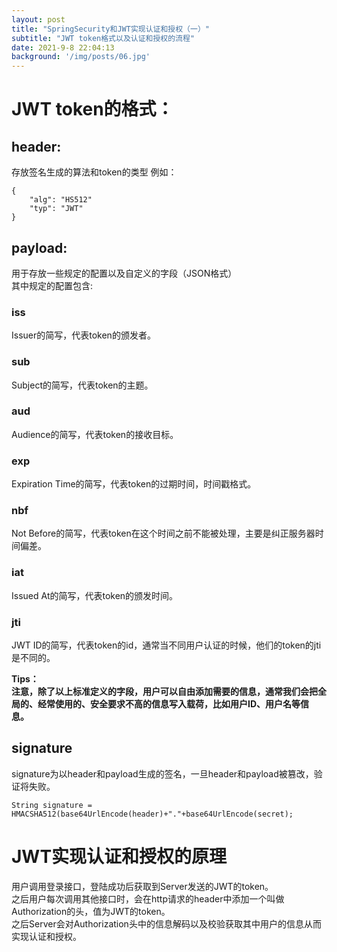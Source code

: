 ```yaml
---
layout: post
title: "SpringSecurity和JWT实现认证和授权（一）"
subtitle: "JWT token格式以及认证和授权的流程"
date: 2021-9-8 22:04:13
background: '/img/posts/06.jpg'
---
```

# JWT token的格式：
## header:
存放签名生成的算法和token的类型
例如：  

```
{
    "alg": "HS512"
    "typ": "JWT"
}
```

## payload:
用于存放一些规定的配置以及自定义的字段（JSON格式）  
其中规定的配置包含:
### iss
Issuer的简写，代表token的颁发者。
### sub
Subject的简写，代表token的主题。  
### aud
Audience的简写，代表token的接收目标。  
### exp
Expiration Time的简写，代表token的过期时间，时间戳格式。  
### nbf
Not Before的简写，代表token在这个时间之前不能被处理，主要是纠正服务器时间偏差。
### iat
Issued At的简写，代表token的颁发时间。
### jti
JWT ID的简写，代表token的id，通常当不同用户认证的时候，他们的token的jti是不同的。  

**Tips：  
注意，除了以上标准定义的字段，用户可以自由添加需要的信息，通常我们会把全局的、经常使用的、安全要求不高的信息写入载荷，比如用户ID、用户名等信息。**

## signature
signature为以header和payload生成的签名，一旦header和payload被篡改，验证将失败。

```
String signature = HMACSHA512(base64UrlEncode(header)+"."+base64UrlEncode(secret);
```

# JWT实现认证和授权的原理
用户调用登录接口，登陆成功后获取到Server发送的JWT的token。  
之后用户每次调用其他接口时，会在http请求的header中添加一个叫做Authorization的头，值为JWT的token。  
之后Server会对Authorization头中的信息解码以及校验获取其中用户的信息从而实现认证和授权。  